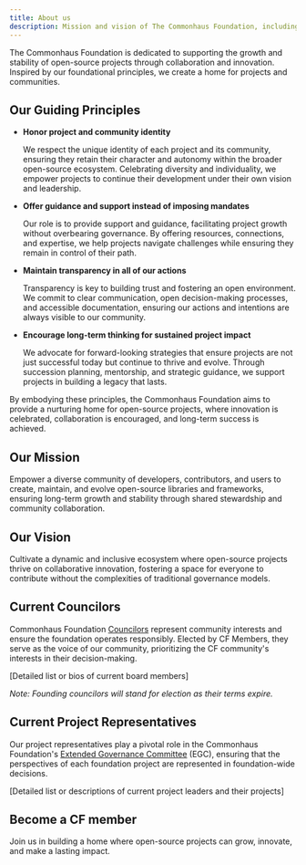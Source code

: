 ```yaml
---
title: About us
description: Mission and vision of The Commonhaus Foundation, including a list of current board members and project leaders.
---
```


The Commonhaus Foundation is dedicated to supporting the growth and stability of open-source projects through collaboration and innovation. Inspired by our foundational principles, we create a home for projects and communities.

## Our Guiding Principles

- **Honor project and community identity**

    We respect the unique identity of each project and its community, ensuring they retain their character and autonomy within the broader open-source ecosystem. Celebrating diversity and individuality, we empower projects to continue their development under their own vision and leadership.

- **Offer guidance and support instead of imposing mandates**

    Our role is to provide support and guidance, facilitating project growth without overbearing governance. By offering resources, connections, and expertise, we help projects navigate challenges while ensuring they remain in control of their path.

- **Maintain transparency in all of our actions**

    Transparency is key to building trust and fostering an open environment. We commit to clear communication, open decision-making processes, and accessible documentation, ensuring our actions and intentions are always visible to our community.

- **Encourage long-term thinking for sustained project impact**

    We advocate for forward-looking strategies that ensure projects are not just successful today but continue to thrive and evolve. Through succession planning, mentorship, and strategic guidance, we support projects in building a legacy that lasts.

By embodying these principles, the Commonhaus Foundation aims to provide a nurturing home for open-source projects, where innovation is celebrated, collaboration is encouraged, and long-term success is achieved.

## Our Mission

Empower a diverse community of developers, contributors, and users to create, maintain, and evolve open-source libraries and frameworks, ensuring long-term growth and stability through shared stewardship and community collaboration.

## Our Vision

Cultivate a dynamic and inclusive ecosystem where open-source projects thrive on collaborative innovation, fostering a space for everyone to contribute without the complexities of traditional governance models.

## Current Councilors

Commonhaus Foundation [Councilors][cfc] represent community interests and ensure the foundation operates responsibly. Elected by CF Members, they serve as the voice of our community, prioritizing the CF community's interests in their decision-making.

[Detailed list or bios of current board members]

_Note: Founding councilors will stand for election as their terms expire._

## Current Project Representatives

Our project representatives play a pivotal role in the Commonhaus Foundation's [Extended Governance Committee][egc] (EGC), ensuring that the perspectives of each foundation project are represented in foundation-wide decisions.

[Detailed list or descriptions of current project leaders and their projects]

## Become a CF member

Join us in building a home where open-source projects can grow, innovate, and make a lasting impact.

[cfc]: ../foundation/bylaws/3-cf-council.md
[egc]: ../foundation/bylaws/3-cf-council.md#extended-governance-committee-egc
